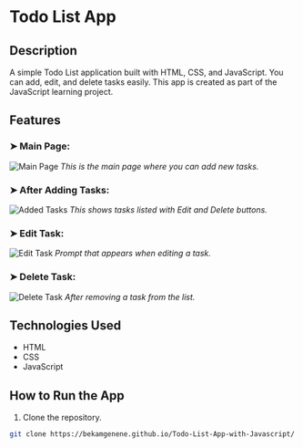 # Todo List App

## Description
A simple Todo List application built with HTML, CSS, and JavaScript. You can add, edit, and delete tasks easily. This app is created as part of the JavaScript learning project.

## Features
### ➤ Main Page:
![Main Page](./screenshots/main-page.png)
_This is the main page where you can add new tasks._

### ➤ After Adding Tasks:
![Added Tasks](./screenshots/added-tasks.png)
_This shows tasks listed with Edit and Delete buttons._

### ➤ Edit Task:
![Edit Task](./screenshots/edit-task.png)
_Prompt that appears when editing a task._

### ➤ Delete Task:
![Delete Task](./screenshots/delete-task.png)
_After removing a task from the list._

##  Technologies Used
- HTML
- CSS
- JavaScript

##  How to Run the App
1. Clone the repository.
```bash
git clone https://bekamgenene.github.io/Todo-List-App-with-Javascript/
